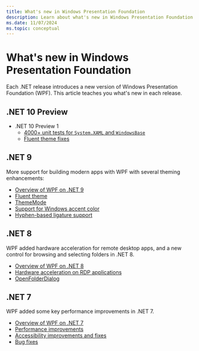 ```yaml
---
title: What's new in Windows Presentation Foundation
description: Learn about what's new in Windows Presentation Foundation (WPF). This article covers changes to WPF since .NET 7 was released.
ms.date: 11/07/2024
ms.topic: conceptual
---
```


# What's new in Windows Presentation Foundation

Each .NET release introduces a new version of Windows Presentation Foundation (WPF). This article teaches you what's new in each release.

## .NET 10 Preview

- .NET 10 Preview 1
  - [4000+ unit tests for `System.XAML` and `WindowsBase`](net100.md#preview-1)
  - [Fluent theme fixes](net100.md#preview-1)

## .NET 9

More support for building modern apps with WPF with several theming enhancements:

- [Overview of WPF on .NET 9](net90.md)
- [Fluent theme](net90.md#fluent-theme)
- [ThemeMode](net90.md#thememode)
- [Support for Windows accent color](net90.md#support-for-windows-accent-color)
- [Hyphen-based ligature support](net90.md#hyphen-based-ligature-support)

## .NET 8

WPF added hardware acceleration for remote desktop apps, and a new control for browsing and selecting folders in .NET 8.

- [Overview of WPF on .NET 8](net80.md)
- [Hardware acceleration on RDP applications](net80.md#hardware-acceleration)
- [OpenFolderDialog](net80.md#openfolderdialog)

## .NET 7

WPF added some key performance improvements in .NET 7.

- [Overview of WPF on .NET 7](net70.md)
- [Performance improvements](net70.md#performance-improvements)
- [Accessibility improvements and fixes](net70.md#accessibility-improvements-and-fixes)
- [Bug fixes](net70.md#bug-fixes)
